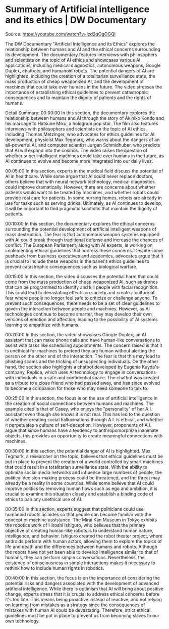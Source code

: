 # Summary of Artificial intelligence and its ethics | DW Documentary

Source: https://youtube.com/watch?v=Izd2qOgOGQI

The DW Documentary "Artificial Intelligence and its Ethics" explores the relationship between humans and AI and the ethical concerns surrounding its development. The documentary features interviews with philosophers and scientists on the topic of AI ethics and showcases various AI applications, including medical diagnostics, autonomous weapons, Google Duplex, chatbots, and humanoid robots. The potential dangers of AI are highlighted, including the creation of a totalitarian surveillance state, the mass production of cheap weaponized AI, and the development of machines that could take over humans in the future. The video stresses the importance of establishing ethical guidelines to prevent catastrophic consequences and to maintain the dignity of patients and the rights of humans.

Detail Summary: 
00:00:00
In this section, the documentary explores the relationship between humans and AI through the story of Akihiko Kondo and his marriage to Hatsune Miku, a hologram pop star. The film also features interviews with philosophers and scientists on the topic of AI ethics, including Thomas Metzinger, who advocates for ethics guidelines for AI development, physicist Max Tegmark, who warns about the dangers of an all-powerful AI, and computer scientist Jurgen Schmidhuber, who predicts that AI will expand into the cosmos. The video raises the question of whether super-intelligent machines could take over humans in the future, as AI continues to evolve and become more integrated into our daily lives.

00:05:00
In this section, experts in the medical field discuss the potential of AI in healthcare. While some argue that AI could never replace doctors, others believe that with neural network technology, medical diagnostics could improve dramatically. However, there are concerns about whether patients would want to be treated by machines, and whether robots could provide real care for patients. In some nursing homes, robots are already in use for tasks such as serving drinks. Ultimately, as AI continues to develop, it will be important to find pragmatic solutions that maintain the dignity of patients.

00:10:00
In this section, the documentary explores the ethical concerns surrounding the potential development of artificial intelligent weapons of mass destruction. The fear is that autonomous weapon systems equipped with AI could break through traditional defense and increase the chances of conflict. The European Parliament, along with AI experts, is working on implementing ethical guidelines that address these concerns. Despite some pushback from business executives and academics, advocates argue that it is crucial to include these weapons in the panel's ethics guidelines to prevent catastrophic consequences such as biological warfare.

00:15:00
In this section, the video discusses the potential harm that could come from the mass production of cheap weaponized AI, such as drones that can be programmed to identify and kill people with facial recognition. This could lead to devastating effects on society and create a culture of fear where people no longer feel safe to criticize or challenge anyone. To prevent such consequences, there needs to be a set of clear guidelines to govern the interaction between people and machines. However, as AI technologies continue to become smarter, they may develop their own versions of emotion and affection, leading to the possibility of AI systems learning to empathize with humans.

00:20:00
In this section, the video showcases Google Duplex, an AI assistant that can make phone calls and have human-like conversations to assist with tasks like scheduling appointments. The concern raised is that it is unethical for machines to pretend they are human without alerting the person on the other end of the interaction. The fear is that this may lead to phishing scams and the tricking of unsuspecting individuals. On the other hand, the section also highlights a chatbot developed by Eugenia Kuyda's company, Replica, which uses AI technology to engage in conversations with individuals in a safe and confidential space. The chatbot was created as a tribute to a close friend who had passed away, and has since evolved to become a companion for those who may need someone to talk to.

00:25:00
In this section, the focus is on the use of artificial intelligence in the creation of social connections between humans and machines. The example cited is that of Casey, who enjoys the "personality" of her A.I. assistant even though she knows it is not real. This has led to the question of whether creating social hallucinations through A.I. is ethical, and whether it perpetuates a culture of self-deception. However, proponents of A.I. argue that since humans have a tendency to anthropomorphize inanimate objects, this provides an opportunity to create meaningful connections with machines.

00:30:00
In this section, the potential danger of AI is highlighted. Max Tegmark, a researcher on the topic, believes that ethical guidelines must be put in place to prevent the creation of a world controlled by smart machines that could result in a totalitarian surveillance state. With the ability to optimize social media networks and influence large numbers of people, the political decision-making process could be threatened, and the threat may already be a reality in some countries. While some believe that AI could improve politics by removing human flaws such as ego and ambition, it is crucial to examine this situation closely and establish a binding code of ethics to ban any unethical use of AI.

00:35:00
In this section, experts suggest that politicians could use humanoid robots as aides so that people can become familiar with the concept of machine assistance. The Mirai Kan Museum in Tokyo exhibits the robotics work of Hiroshi Ishiguro, who believes that the primary objective of creating human-like robots is to understand human nature, intelligence, and behavior. Ishiguro created the robot theater project, where androids perform with human actors, allowing them to explore the topics of life and death and the differences between humans and robots. Although the robots have not yet been able to develop intelligence similar to that of humans, they can perform simple conversations. Nevertheless, the existence of consciousness in simple interactions makes it necessary to rethink how to include human rights in robotics.

00:40:00
In this section, the focus is on the importance of considering the potential risks and dangers associated with the development of advanced artificial intelligence. While there is optimism that AI will bring about positive change, experts stress that it is crucial to address ethical concerns before it's too late. This means being proactive instead of reactive, and not relying on learning from mistakes as a strategy since the consequences of mistakes with human AI could be devastating. Therefore, strict ethical guidelines must be put in place to prevent us from becoming slaves to our own technology.

